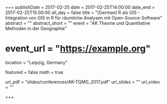 +++
publishDate = 2017-02-25
date = 2017-02-25T14:00:00
date_end = 2017-02-25T15:00:00
all_day = false
title = "[German]  R als GIS - Integration von GIS in R für räumliche Analysen mit Open-Source-Software"
abstract = ""
abstract_short = ""
event = "AK Theorie und Quantitative Methoden in der Geographie"
# event_url = "https://example.org"
location = "Leipzig, Germany"

featured = false
math = true

url_pdf = "slides/conferences/AK-TQMG_2017.pdf"
url_slides = ""
url_video = ""

+++
